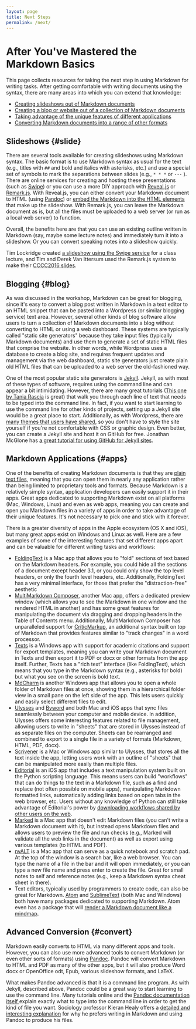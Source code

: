```yaml
---
layout: page
title: Next Steps
permalink: /next/
---
```


# After You've Mastered the Markdown Basics

This page collects resources for taking the next step in using Markdown for writing tasks. After getting comfortable with writing documents using the syntax, there are many areas into which you can extend that knowledge:

* [Creating slideshows out of Markdown documents](#slide)
* [Creating a blog or website out of a collection of Markdown documents](#blog)
* [Taking advantage of the unique features of different applications](#apps)
* [Converting Markdown documents into a range of other formats](#convert)


## Slideshows {#slide}

There are several tools available for creating slideshows using Markdown syntax. The basic format is to use Markdown syntax as usual for the text (e.g., titles with `##` and bold and italics with asterisks, etc.) and use a special set of symbols to mark the separations between slides  (e.g., `* * *` or `---` ). There are online services for creating and hosting these presentations (such as [Swipe](https://www.swipe.to/markdown/)) or you can use a more DIY approach with [Reveal.js](http://lab.hakim.se/reveal-js/#/) or [Remark.js](http://remarkjs.com/#1). With Reveal.js, you can either convert your Markdown document to HTML (using [Pandoc](http://pandoc.org/README.html#producing-slide-shows-with-pandoc)) or [embed the Markdown into the HTML elements](https://github.com/hakimel/reveal.js#markdown) that make up the slideshow. With Remark.js, you can leave the Markdown document as is, but all the files must be uploaded to a web server (or run as a local web server) to function.

Overall, the benefits here are that you can use an existing outline written in Markdown (say, maybe some lecture notes) and immediately turn it into a slideshow. Or you can convert speaking notes into a slideshow quickly.

Tim Lockridge created [a slideshow using the Swipe service](https://www.swipe.to/6414fs) for a class lecture, and Tim and Derek Van Ittersum used the Remark.js system to make their [CCCC2016 slides](http://processedword.net/cccc16/#1).

## Blogging {#blog}

As was discussed in the workshop, Markdown can be great for blogging, since it's easy to convert a blog post written in Markdown in a text editor to an HTML snippet that can be pasted into a Wordpress (or similar blogging service) text area. However, several other kinds of blog software allow users to turn a collection of Markdown documents into a blog without converting to HTML or using a web dashboard. These systems are typically called "static site generators" because they take input files (typically Markdown documents) and use them to generate a set of static HTML files that comprise the website. In other words, while Wordpress uses a database to create a blog site, and requires frequent updates and management via the web dashboard, static site generators just create plain old HTML files that can be uploaded to a web server the old-fashioned way.

One of the most popular static site generators is [Jekyll](https://jekyllrb.com/). Jekyll, as with most of these types of software, requires using the command line and can appear a bit intimidating. However, there are many great tutorials ([This one by Tania Rascia](https://www.taniarascia.com/make-a-static-website-with-jekyll/) is great) that walk you through each line of text that needs to be typed into the command line. In fact, if you want to start learning to use the command line for other kinds of projects, setting up a Jekyll site would be a great place to start. Additionally, as with Wordpress, there are [many themes that users have shared](http://jekyllthemes.org/), so you don't have to style the site yourself if you're not comfortable with CSS or graphic design. Even better, you can create a Jekyll site and host it on GitHub for free. Jonathan McGlone has [a great tutorial for using GitHub for Jekyll sites](http://jmcglone.com/guides/github-pages/).

## Markdown Applications {#apps}

One of the benefits of creating Markdown documents is that they are [plain text files](http://www.macworld.com/article/1161549/forget_fancy_formatting_why_plain_text_is_best.html), meaning that you can open them in nearly any application rather than being limited to proprietary tools and formats. Because Markdown is a relatively simple syntax, application developers can easily support it in their apps. Great apps dedicated to supporting Markdown exist on all platforms (Mac, Windows, Linux) and even as web apps, meaning you can create and open you Markdown files in a variety of apps in order to take advantage of their unique features. It's not necessary to pick one and stick with it forever.

There is a greater diversity of apps in the Apple ecosystem (OS X and iOS), but many great apps exist on Windows and Linux as well. Here are a few examples of some of the interesting features that set different apps apart and can be valuable for different writing tasks and workflows:

* [FoldingText][foldingtext] is a Mac app that allows you to "fold" sections of text based on the Markdown headers. For example, you could hide all the sections of a document except header 3.1, or you could only show the top level headers, or only the fourth level headers, etc. Additionally, FoldingText has a very minimal interface, for those that prefer the "distraction-free" aesthetic
* [MultiMarkdown Composer][multimarkdown], another Mac app, offers a dedicated preview window (which allows you to see the Markdown in one window and the rendered HTML in another) and has some great features for manipulating the document via dragging and dropping headers in the Table of Contents menu. Additionally, MultiMarkdown Composer has unparalleled support for [CriticMarkup](http://criticmarkup.com/), an additional syntax built on top of Markdown that provides features similar to "track changes" in a word processor.
* [Texts][texts] is a Windows app with support for academic citations and support for export templates, meaning you can write your Markdown document in Texts and then export it to PDF or docx or other formats from the app itself. Further, Texts has a "rich text" interface (like FoldingText), which means that you type in the Markdown syntax (e.g., asterisks for bold) but what you see on the screen is bold text.
* [MdCharm][mdcharm] is another Windows app that allows you to open a whole folder of Markdown files at once, showing them in a hierarchical folder view in a small pane on the left side of the app. This lets users quickly and easily select different files to edit.
* [Ulysses][ulyssesapp] and [Byword][bywordapp] and both Mac and iOS apps that sync files seamlessly between your computer and mobile device. In addition, Ulysses offers some interesting features related to file management, allowing users to write in "sheets" that are stored in Ulysses instead of as separate files on the computer. Sheets can be rearranged and combined to export to a single file in a variety of formats (Markdown, HTML, PDF, docx).
* [Scrivener][literatureandlatte] is a Mac or Windows app similar to Ulysses, that stores all the text inside the app, letting users work with an outline of "sheets" that can be manipulated more easily than multiple files.
* [Editorial][omz-software] is an iOS app that includes a text manipulation system built on the Python scripting language. This means users can build "workflows" that can do things to the text in a Markdown file, such as a find and replace (not often possible on mobile apps), manipulating Markdown formatted links, automatically adding links based on open tabs in the web browser, etc. Users without any knowledge of Python can still take advantage of Editorial's power by [downloading workflows shared by other users on the web](http://www.editorial-workflows.com/workflows/staff-picks).
* [Marked][marked2app] is a Mac app that doesn't edit Markdown files (you can't write a Markdown document with it), but instead opens Markdown files and allows users to preview the file and run checks (e.g., Marked will validate all the web links in the document) as well as export using various templates (to HTML and PDF).
* [nvALT][brettterpstra] is a Mac app that can serve as a quick notebook and scratch pad. At the top of the window is a search bar, like a web browser. You can type the name of a file in the bar and it will open immediately, or you can type a new file name and press enter to create the file. Great for small notes to self and reference notes (e.g., keep a Markdown syntax cheat sheet in there).
* Text editors, typically used by programmers to create code, can also be great for Markdown. [Atom][atom] and [SublimeText][sublimetext] (both Mac and Windows) both have many packages dedicated to supporting Markdown. Atom even has a package that will [render a Markdown document like a mindmap][atom 2].


[atom]: https://atom.io/
[atom 2]: https://atom.io/packages/markdown-mindmap
[brettterpstra]: http://brettterpstra.com/projects/nvalt/
[bywordapp]: https://bywordapp.com/
[foldingtext]: http://www.foldingtext.com/
[literatureandlatte]: https://www.literatureandlatte.com/scrivener.php
[markdownpad]: http://markdownpad.com/
[marked2app]: http://marked2app.com/
[mdcharm]: http://www.mdcharm.com/
[multimarkdown]: http://multimarkdown.com/
[omz-software]: http://omz-software.com/editorial/
[sublimetext]: https://www.sublimetext.com/
[texts]: http://www.texts.io/features/
[ulyssesapp]: http://www.ulyssesapp.com/

## Advanced Conversion {#convert}

Markdown easily converts to HTML via many different apps and tools. However, you can also use more advanced tools to convert Markdown (or even other sorts of formats) using [Pandoc](http://pandoc.org/). Pandoc will convert Markdown to HTML and PDF as many of the other apps, but it will also produce Word docx or OpenOffice odt, Epub, various slideshow formats, and LaTeX.

What makes Pandoc advanced is that it is a command line program. As with Jekyll, described above, Pandoc could be a great way to start learning to use the command line. Many tutorials online and the [Pandoc documentation itself ](http://pandoc.org/demos.html) explain exactly what to type into the command line in order to get the kind of file you want. Sociology professor Kieran Healy offers a [detailed and interesting explanation](https://kieranhealy.org/blog/archives/2014/01/23/plain-text/) for why he prefers writing in Markdown and using Pandoc to produce his files.
